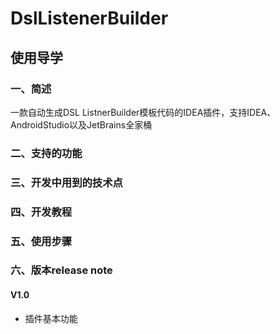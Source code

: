 # DslListenerBuilder

## 使用导学

### 一、简述
一款自动生成DSL ListnerBuilder模板代码的IDEA插件，支持IDEA、AndroidStudio以及JetBrains全家桶

### 二、支持的功能


### 三、开发中用到的技术点


### 四、开发教程


### 五、使用步骤

### 六、版本release note

#### V1.0

* 插件基本功能